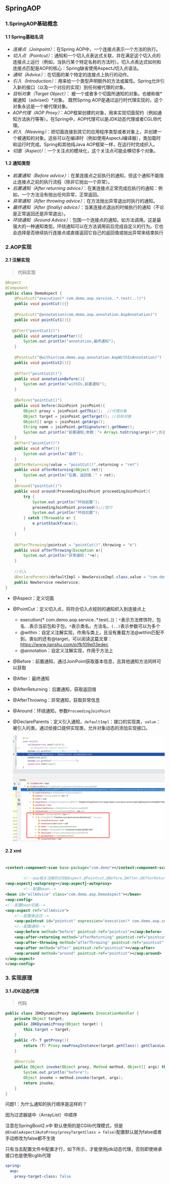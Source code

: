 ## SpringAOP
### 1.SpringAOP基础概念

#### 1.1 Spring基础名词

- *连接点（Joinpoint）*：在Spring AOP中，一个连接点表示一个方法的执行。
- *切入点（Pointcut）*：通知和一个切入点表达式关联，并在满足这个切入点的连接点上运行（例如，当执行某个特定名称的方法时）。切入点表达式如何和连接点匹配是AOP的核心：Spring缺省使用AspectJ切入点语法。
- *通知（Advice）*：在切面的某个特定的连接点上执行的动作。
- *引入（Introduction）*：用来给一个类型声明额外的方法或属性。Spring允许引入新的接口（以及一个对应的实现）到任何被代理的对象。
- *目标对象（Target Object）*： 被一个或者多个切面所通知的对象。也被称做*被通知（advised）*对象。 既然Spring AOP是通过运行时代理实现的，这个对象永远是一个被代理对象。
- *AOP代理（AOP Proxy）*：AOP框架创建的对象，用来实现切面契约（例如通知方法执行等等）。在Spring中，AOP代理可以是JDK动态代理或者CGLIB代理。
- *织入（Weaving）*：把切面连接到其它的应用程序类型或者对象上，并创建一个被通知的对象。这些可以在编译时（例如使用AspectJ编译器），类加载时和运行时完成。Spring和其他纯Java AOP框架一样，在运行时完成织入。
- *切面（Aspect）*：一个关注点的模块化，这个关注点可能会横切多个对象。

#### 1.2 通知类型

- *前置通知（Before advice）*：在某连接点之前执行的通知，但这个通知不能阻止连接点之前的执行流程（除非它抛出一个异常）。
- *后置通知（After returning advice）*：在某连接点正常完成后执行的通知：例如，一个方法没有抛出任何异常，正常返回。
- *异常通知（After throwing advice）*：在方法抛出异常退出时执行的通知。
- *最终通知（After (finally) advice）*：当某连接点退出的时候执行的通知（不论是正常返回还是异常退出）。
- *环绕通知（Around Advice）*：包围一个连接点的通知，如方法调用。这是最强大的一种通知类型。环绕通知可以在方法调用前后完成自定义的行为。它也会选择是否继续执行连接点或直接返回它自己的返回值或抛出异常来结束执行

### 2.AOP实现

#### 2.1 注解实现

> 代码实现

```java
@Aspect
@Component
public class DemoAspect {
    @Pointcut("execution(* com.demo.aop.service..*.test(..))")
    public void pointCut(){}

    @Pointcut("@annotation(com.demo.aop.annotation.AopAnnotation)")
    public void pointCut1(){}

   @After("pointCut1()")
    public void annotationAfter(){
        System.out.println("annotation,最终通知");
    }

    @Pointcut("@within(com.demo.aop.annotation.AopWithInAnnotation)")
    public void pointCut2(){}
    
    @After("pointCut2()")
    public void annotationBefore(){
        System.out.println("withIn,前置通知");
    }

    @Before("pointCut()")
    public void before(JoinPoint joinPoint){
        Object proxy = joinPoint.getThis();  //代理对象
        Object target = joinPoint.getTarget(); //目标对象
        Object[] args = joinPoint.getArgs();
        String name = joinPoint.getSignature().getName();
        System.out.println("前置通知;参数："+ Arrays.toString(args)+";方法名："+name);
    }
    @After("pointCut()")
    public void after(){
        System.out.println("最终");
    }
    @AfterReturning(value = "pointCut()",returning = "ret")
    public void afterReturning(Object ret){
        System.out.println("后置，返回值：" + ret);
    }
    @Around("pointCut()")
    public void around(ProceedingJoinPoint proceedingJoinPoint){
        try {
            System.out.println("环绕前置");
            proceedingJoinPoint.proceed();//放行
            System.out.println("环绕后置");
        } catch (Throwable e) {
            e.printStackTrace();
        }
    }

    @AfterThrowing(pointcut = "pointCut()",throwing = "e")
    public void afterThrowing(Exception e){
        System.out.println("异常通知："+e);
    }

    //引入
    @DeclareParents(defaultImpl = NewServiceImpl.class,value = "com.demo.aop.service.impl.CglibAopServiceImpl")
    public NewService newService;
}
```

- @Aspect：定义切面

- @PointCut：定义切入点，将符合切入点规则的通知织入到连接点上

  - execution(* com.demo.aop.service..*.test(..))：` * `表示方法修饰符，包名`..`表示当前包和子包，` * `表示类名，方法名，`(..)`表示参数可以为多个
  - @within：自定义注解实现，作用与类上，且没有重载方法@within匹配不到，类似的还有@target，可以阅读这篇文章：https://www.jianshu.com/p/fb109e03edec
  - @annotation：自定义注解实现，作用于方法上

- @Before：前置通知，通过JoinPoint获取基本信息，且其他通知方法同样可以获取

- @After：最终通知

- @AfterReturning：后置通知，获取返回值

- @AfterThrowing：异常通知，获取异常信息

- @Around：环绕通知，参数`ProceedingJoinPoint`

- @DeclareParents：定义引入通知，`defaultImpl`：接口的实现类，`value`：被引入的类，通过给接口提供实现类，允许对象动态的添加实现接口。

  ![image-20210811014733704](image-20210811014733704.png)

#### 2.2 xml

```xml

<context:component-scan base-package="com.demo"></context:component-scan>

        <!--aop相关注解的识别@Aspect.@Pointcut,@Before,@After,@AfterReturing,@AfterThrowing，@Around-->
<aop:aspectj-autoproxy></aop:aspectj-autoproxy>
        <!--配置bean-->
<bean id="allAdvice" class="com.demo.aop.DemoAspect"></bean>
<aop:config>
<!--配置bean切面-->
<aop:aspect ref="allAdvice">
    <!--配置表达式-->
    <aop:pointcut id="pointcut" expression="execution(* com.demo.aop.service..*.test(..))"></aop:pointcut>
    <!--配置通知-->
    <aop:before method="before" pointcut-ref="pointcut"></aop:before>
    <aop:after-returning method="afterReturning" pointcut-ref="pointcut" returning="ret"></aop:after-returning>
    <aop:after-throwing method="afterThrowing" pointcut-ref="pointcut" throwing="e"></aop:after-throwing>
    <aop:after method="after" pointcut-ref="pointcut"></aop:after>
    <aop:around method="around" pointcut-ref="pointcut"></aop:around>
</aop:aspect>
</aop:config>
```


### 3. 实现原理
#### 3.1 JDK动态代理

> 代码

```java
public class JDKDynamicProxy implements InvocationHandler {
    private Object target;
    public JDKDynamicProxy(Object target) {
        this.target = target;
    }
    public <T> T getProxy(){
        return (T) Proxy.newProxyInstance(target.getClass().getClassLoader(),target.getClass().getInterfaces(),this);
    }

    @Override
    public Object invoke(Object proxy, Method method, Object[] args) throws Throwable {
        System.out.println("before");
        Object invoke = method.invoke(target, args);
        return invoke;
    }
}
```






















问题1：为什么通知的执行顺序是这样的？

因为过滤器链中（ArrayList）中顺序

注意在SpringBoot2.x中 默认使用的是CGlib代理模式，但是`@EnableAspectJAutoProxy(proxyTargetClass = false)`配置默认就为false或者手动修改为false都不生效

只有当去配置文件中配置才行，如下所示，才能使用jdk动态代理，否则即使继承接口也是使用cglib代理

```yaml
spring:
  aop:
    proxy-target-class: false
```



 


